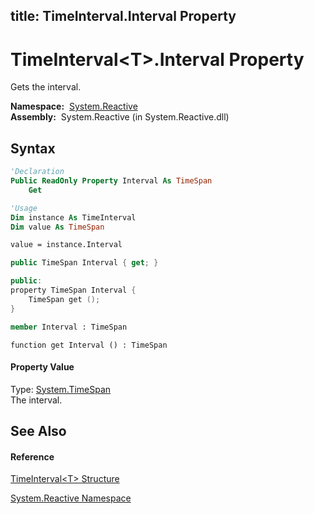 title: TimeInterval<T>.Interval Property
---
# TimeInterval\<T\>.Interval Property

Gets the interval.

**Namespace:**  [System.Reactive](System.Reactive/System.Reactive)  
**Assembly:**  System.Reactive (in System.Reactive.dll)

## Syntax

```vb
'Declaration
Public ReadOnly Property Interval As TimeSpan
    Get
```

```vb
'Usage
Dim instance As TimeInterval
Dim value As TimeSpan

value = instance.Interval
```

```csharp
public TimeSpan Interval { get; }
```

```c++
public:
property TimeSpan Interval {
    TimeSpan get ();
}
```

```fsharp
member Interval : TimeSpan
```

```jscript
function get Interval () : TimeSpan
```

#### Property Value

Type: [System.TimeSpan](https://msdn.microsoft.com/en-us/library/269ew577)  
The interval.

## See Also

#### Reference

[TimeInterval\<T\> Structure](TimeInterval/TimeInterval(T))

[System.Reactive Namespace](System.Reactive/System.Reactive)






